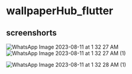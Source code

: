# wallpaperHub_flutter
## screenshorts
![WhatsApp Image 2023-08-11 at 1 32 27 AM](https://github.com/Dev-Yasar/wallpaperHub_flutter/assets/68767718/347ea1d3-863c-442f-ad50-f43614d18a85)
![WhatsApp Image 2023-08-11 at 1 32 27 AM (1)](https://github.com/Dev-Yasar/wallpaperHub_flutter/assets/68767718/4b263ceb-72ec-4915-9f32-993ca0c823b2)

![WhatsApp Image 2023-08-11 at 1 32 28 AM (1)](https://github.com/Dev-Yasar/wallpaperHub_flutter/assets/68767718/f564b929-aa38-4efa-84f1-a40d928057db)
